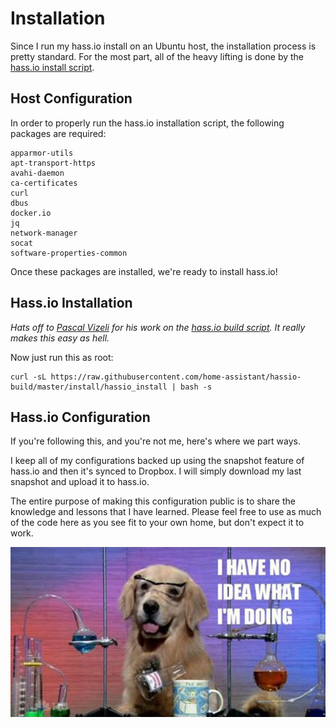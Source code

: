 # Installation
Since I run my hass.io install on an Ubuntu host, the installation process is pretty standard. For the most part, all of the heavy lifting is done by the [hass.io install script](https://github.com/home-assistant/hassio-build/tree/master/install#install-hassio).

## Host Configuration

In order to properly run the hass.io installation script, the following packages are required:
```
apparmor-utils
apt-transport-https
avahi-daemon
ca-certificates
curl
dbus
docker.io
jq
network-manager
socat
software-properties-common
```
Once these packages are installed, we're ready to install hass.io!

## Hass.io Installation

*Hats off to [Pascal Vizeli](https://github.com/pvizeli) for his work on the [hass.io build script](https://github.com/home-assistant/hassio-build/blob/master/install/hassio_install). It really makes this easy as hell.*

Now just run this as root:
```
curl -sL https://raw.githubusercontent.com/home-assistant/hassio-build/master/install/hassio_install | bash -s
```

## Hass.io Configuration

If you're following this, and you're not me, here's where we part ways. 

I keep all of my configurations backed up using the snapshot feature of hass.io and then it's synced to Dropbox. I will simply download my last snapshot and upload it to hass.io.

The entire purpose of making this configuration public is to share the knowledge and lessons that I have learned. Please feel free to use as much of the code here as you see fit to your own home, but don't expect it to work.

![I Have no idea what I am doing](images/ihavenoideawhatiamdoing.jpg)
